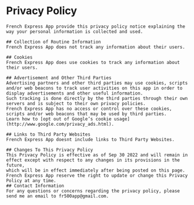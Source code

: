 # Privacy Policy
	French Express App provide this privacy policy notice explaining the way your personal information is collected and used.

	## Collection of Routine Information
	French Express App does not track any information about their users. 

	## Cookies
	French Express App does use cookies to track any information about their users. 

	## Advertisement and Other Third Parties	
	Advertising partners and other third parties may use cookies, scripts and/or web beacons to track user activities on this app in order to 
	display advertisements and other useful information. 
	Such tracking is done directly by the third parties through their own servers and is subject to their own privacy policies. 
	French Express App has no access or control over these cookies, scripts and/or web beacons that may be used by third parties. 
	Learn how to [opt out of Google’s cookie usage](http://www.google.com/privacy_ads.html).

	## Links to Third Party Websites
	French Express App doesnt include links to Third Party Websites.
	
	## Changes To This Privacy Policy
	This Privacy Policy is effective as of Sep 30 2022 and will remain in effect except with respect to any changes in its provisions in the future, 
	which will be in effect immediately after being posted on this page.
	French Express App reserve the right to update or change this Privacy Policy at any time.
	## Contact Information
	For any questions or concerns regarding the privacy policy, please send me an email to fr500app@gmail.com.

